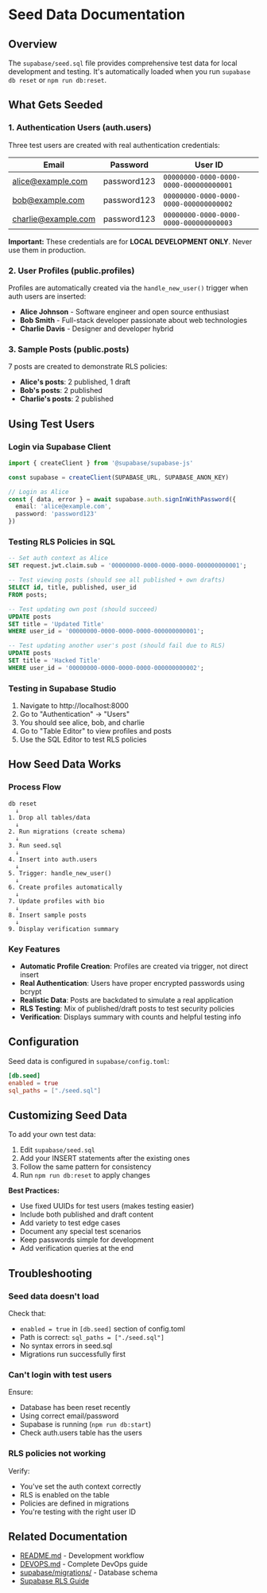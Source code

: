 # Seed Data Documentation

## Overview

The `supabase/seed.sql` file provides comprehensive test data for local development and testing. It's automatically loaded when you run `supabase db reset` or `npm run db:reset`.

## What Gets Seeded

### 1. Authentication Users (auth.users)

Three test users are created with real authentication credentials:

| Email | Password | User ID |
|-------|----------|---------|
| alice@example.com | password123 | `00000000-0000-0000-0000-000000000001` |
| bob@example.com | password123 | `00000000-0000-0000-0000-000000000002` |
| charlie@example.com | password123 | `00000000-0000-0000-0000-000000000003` |

**Important:** These credentials are for **LOCAL DEVELOPMENT ONLY**. Never use them in production.

### 2. User Profiles (public.profiles)

Profiles are automatically created via the `handle_new_user()` trigger when auth users are inserted:

- **Alice Johnson** - Software engineer and open source enthusiast
- **Bob Smith** - Full-stack developer passionate about web technologies
- **Charlie Davis** - Designer and developer hybrid

### 3. Sample Posts (public.posts)

7 posts are created to demonstrate RLS policies:

- **Alice's posts**: 2 published, 1 draft
- **Bob's posts**: 2 published
- **Charlie's posts**: 2 published

## Using Test Users

### Login via Supabase Client

```typescript
import { createClient } from '@supabase/supabase-js'

const supabase = createClient(SUPABASE_URL, SUPABASE_ANON_KEY)

// Login as Alice
const { data, error } = await supabase.auth.signInWithPassword({
  email: 'alice@example.com',
  password: 'password123'
})
```

### Testing RLS Policies in SQL

```sql
-- Set auth context as Alice
SET request.jwt.claim.sub = '00000000-0000-0000-0000-000000000001';

-- Test viewing posts (should see all published + own drafts)
SELECT id, title, published, user_id 
FROM posts;

-- Test updating own post (should succeed)
UPDATE posts 
SET title = 'Updated Title' 
WHERE user_id = '00000000-0000-0000-0000-000000000001';

-- Test updating another user's post (should fail due to RLS)
UPDATE posts 
SET title = 'Hacked Title' 
WHERE user_id = '00000000-0000-0000-0000-000000000002';
```

### Testing in Supabase Studio

1. Navigate to http://localhost:8000
2. Go to "Authentication" → "Users"
3. You should see alice, bob, and charlie
4. Go to "Table Editor" to view profiles and posts
5. Use the SQL Editor to test RLS policies

## How Seed Data Works

### Process Flow

```
db reset
  ↓
1. Drop all tables/data
  ↓
2. Run migrations (create schema)
  ↓
3. Run seed.sql
  ↓
4. Insert into auth.users
  ↓
5. Trigger: handle_new_user()
  ↓
6. Create profiles automatically
  ↓
7. Update profiles with bio
  ↓
8. Insert sample posts
  ↓
9. Display verification summary
```

### Key Features

- **Automatic Profile Creation**: Profiles are created via trigger, not direct insert
- **Real Authentication**: Users have proper encrypted passwords using bcrypt
- **Realistic Data**: Posts are backdated to simulate a real application
- **RLS Testing**: Mix of published/draft posts to test security policies
- **Verification**: Displays summary with counts and helpful testing info

## Configuration

Seed data is configured in `supabase/config.toml`:

```toml
[db.seed]
enabled = true
sql_paths = ["./seed.sql"]
```

## Customizing Seed Data

To add your own test data:

1. Edit `supabase/seed.sql`
2. Add your INSERT statements after the existing ones
3. Follow the same pattern for consistency
4. Run `npm run db:reset` to apply changes

**Best Practices:**
- Use fixed UUIDs for test users (makes testing easier)
- Include both published and draft content
- Add variety to test edge cases
- Document any special test scenarios
- Keep passwords simple for development
- Add verification queries at the end

## Troubleshooting

### Seed data doesn't load

Check that:
- `enabled = true` in `[db.seed]` section of config.toml
- Path is correct: `sql_paths = ["./seed.sql"]`
- No syntax errors in seed.sql
- Migrations run successfully first

### Can't login with test users

Ensure:
- Database has been reset recently
- Using correct email/password
- Supabase is running (`npm run db:start`)
- Check auth.users table has the users

### RLS policies not working

Verify:
- You've set the auth context correctly
- RLS is enabled on the table
- Policies are defined in migrations
- You're testing with the right user ID

## Related Documentation

- [README.md](./README.md) - Development workflow
- [DEVOPS.md](./DEVOPS.md) - Complete DevOps guide
- [supabase/migrations/](./supabase/migrations/) - Database schema
- [Supabase RLS Guide](https://supabase.com/docs/guides/database/postgres/row-level-security)
